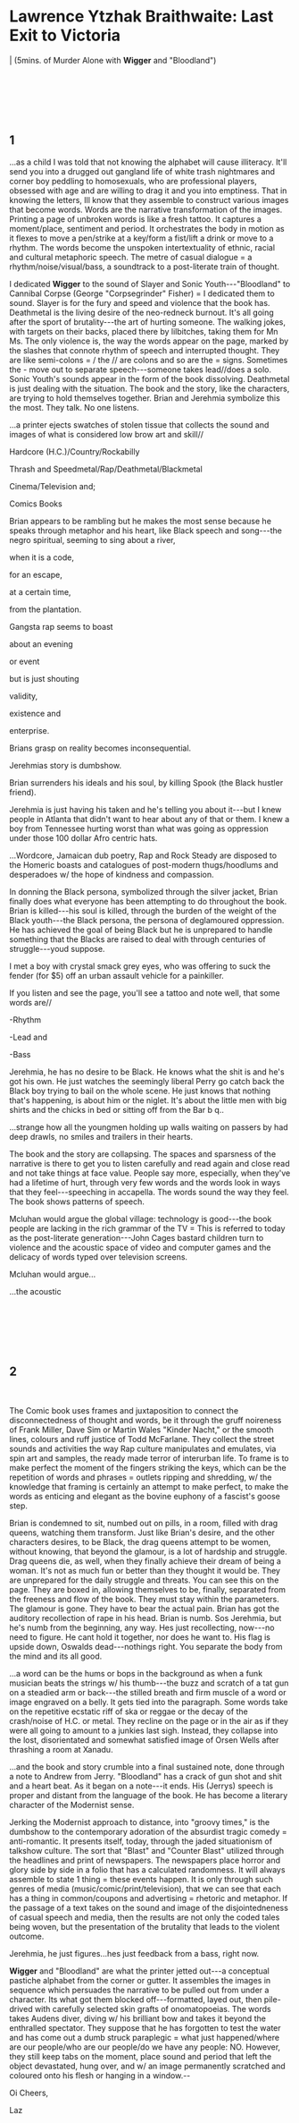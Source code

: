 
# Lawrence Ytzhak Braithwaite: Last Exit to Victoria


| (5mins. of Murder Alone with **Wigger** and "Bloodland")



 

 

 

## 1

...as a child I was told that not knowing the alphabet will cause
illiteracy. It'll send you into a drugged out gangland life of white
trash nightmares and corner boy peddling to homosexuals, who are
professional players, obsessed with age and are willing to drag it and
you into emptiness. That in knowing the letters, Ill know that they
assemble to construct various images that become words. Words are the
narrative transformation of the images. Printing a page of unbroken
words is like a fresh tattoo. It captures a moment/place, sentiment
and period. It orchestrates the body in motion as it flexes to move a
pen/strike at a key/form a fist/lift a drink or move to a rhythm. The
words become the unspoken intertextuality of ethnic, racial and
cultural metaphoric speech. The metre of casual dialogue = a
rhythm/noise/visual/bass, a soundtrack to a post-literate train of
thought.

I dedicated **Wigger** to the sound of Slayer and Sonic
Youth---"Bloodland" to Cannibal Corpse (George "Corpsegrinder"
Fisher) = I dedicated them to sound. Slayer is for the fury and speed
and violence that the book has. Deathmetal is the living desire of the
neo-redneck burnout. It's all going after the sport of
brutality---the art of hurting someone. The walking jokes, with
targets on their backs, placed there by lilbitches, taking them for Mn
Ms. The only violence is, the way the words appear on the page, marked
by the slashes that connote rhythm of speech and interrupted thought.
They are like semi-colons = / the // are colons and so are the =
signs. Sometimes the - move out to separate speech---someone takes
lead//does a solo. Sonic Youth's sounds appear in the form of the
book dissolving. Deathmetal is just dealing with the situation. The
book and the story, like the characters, are trying to hold themselves
together. Brian and Jerehmia symbolize this the most. They talk. No
one listens.

...a printer ejects swatches of stolen tissue that collects the sound
and images of what is considered low brow art and skill//

Hardcore (H.C.)/Country/Rockabilly

Thrash and Speedmetal/Rap/Deathmetal/Blackmetal

Cinema/Television and;

Comics Books

Brian appears to be rambling but he makes the most sense because he
speaks through metaphor and his heart, like Black speech and
song---the negro spiritual, seeming to sing about a river,

when it is a code,

for an escape,

at a certain time,

from the plantation.

Gangsta rap seems to boast

about an evening

or event

but is just shouting

validity,

existence and

enterprise.

Brians grasp on reality becomes inconsequential.

Jerehmias story is dumbshow.

Brian surrenders his ideals and his soul, by killing Spook (the Black
hustler friend).

Jerehmia is just having his taken and he's telling you about it---but
I knew people in Atlanta that didn't want to hear about any of that
or them. I knew a boy from Tennessee hurting worst than what was going
as oppression under those 100 dollar Afro centric hats.

...Wordcore, Jamaican dub poetry, Rap and Rock Steady are disposed to
the Homeric boasts and catalogues of post-modern thugs/hoodlums and
desperadoes w/ the hope of kindness and compassion.

In donning the Black persona, symbolized through the silver jacket,
Brian finally does what everyone has been attempting to do throughout
the book. Brian is killed---his soul is killed, through the burden of
the weight of the Black youth---the Black persona, the persona of
deglamoured oppression. He has achieved the goal of being Black but he
is unprepared to handle something that the Blacks are raised to deal
with through centuries of struggle---youd suppose.

I met a boy with crystal smack grey eyes, who was offering to suck the
fender (for $5) off an urban assault vehicle for a painkiller.

If you listen and see the page, you'll see a tattoo and note well,
that some words are//

-Rhythm

-Lead and

-Bass

Jerehmia, he has no desire to be Black. He knows what the shit is and
he's got his own. He just watches the seemingly liberal Perry go
catch back the Black boy trying to bail on the whole scene. He just
knows that nothing that's happening, is about him or the niglet.
It's about the little men with big shirts and the chicks in bed or
sitting off from the Bar b q..

...strange how all the youngmen holding up walls waiting on passers
by had deep drawls, no smiles and trailers in their hearts.

The book and the story are collapsing. The spaces and sparsness of the
narrative is there to get you to listen carefully and read again and
close read and not take things at face value. People say more,
especially, when they've had a lifetime of hurt, through very few
words and the words look in ways that they feel---speeching in
accapella. The words sound the way they feel. The book shows patterns
of speech.

Mcluhan would argue the global village: technology is good---the book
people are lacking in the rich grammar of the TV = This is referred to
today as the post-literate generation---John Cages bastard children
turn to violence and the acoustic space of video and computer games
and the delicacy of words typed over television screens.

Mcluhan would argue...

...the acoustic

 

 

 

## 2

 

The Comic book uses frames and juxtaposition to connect the
disconnectedness of thought and words, be it through the gruff
noireness of Frank Miller, Dave Sim or Martin Wales "Kinder Nacht,"
or the smooth lines, colours and ruff justice of Todd McFarlane. They
collect the street sounds and activities the way Rap culture
manipulates and emulates, via spin art and samples, the ready made
terror of interurban life. To frame is to make perfect the moment of
the fingers striking the keys, which can be the repetition of words
and phrases = outlets ripping and shredding, w/ the knowledge that
framing is certainly an attempt to make perfect, to make the words as
enticing and elegant as the bovine euphony of a fascist's goose step.

Brian is condemned to sit, numbed out on pills, in a room, filled with
drag queens, watching them transform. Just like Brian's desire, and
the other characters desires, to be Black, the drag queens attempt to
be women, without knowing, that beyond the glamour, is a lot of
hardship and struggle. Drag queens die, as well, when they finally
achieve their dream of being a woman. It's not as much fun or better
than they thought it would be. They are unprepared for the daily
struggle and threats. You can see this on the page. They are boxed in,
allowing themselves to be, finally, separated from the freeness and
flow of the book. They must stay within the parameters. The glamour is
gone. They have to bear the actual pain. Brian has got the auditory
recollection of rape in his head. Brian is numb. Sos Jerehmia, but
he's numb from the beginning, any way. Hes just recollecting,
now---no need to figure. He cant hold it together, nor does he want
to. His flag is upside down, Oswalds dead---nothings right. You
separate the body from the mind and its all good.

...a word can be the hums or bops in the background as when a funk
musician beats the strings w/ his thumb---the buzz and scratch of a
tat gun on a steadied arm or back---the stilled breath and firm muscle
of a word or image engraved on a belly. It gets tied into the
paragraph. Some words take on the repetitive ecstatic riff of ska or
reggae or the decay of the crash/noise of H.C. or metal. They recline
on the page or in the air as if they were all going to amount to a
junkies last sigh. Instead, they collapse into the lost, disorientated
and somewhat satisfied image of Orsen Wells after thrashing a room at
Xanadu.

...and the book and story crumble into a final sustained note, done
through a note to Andrew from Jerry. "Bloodland" has a crack of gun
shot and shit and a heart beat. As it began on a note---it ends. His
(Jerrys) speech is proper and distant from the language of the book.
He has become a literary character of the Modernist sense.

Jerking the Modernist approach to distance, into "groovy times," is
the dumbshow to the contemporary adoration of the absurdist tragic
comedy = anti-romantic. It presents itself, today, through the jaded
situationism of talkshow culture. The sort that "Blast" and
"Counter Blast" utilized through the headlines and print of
newspapers. The newspapers place horror and glory side by side in a
folio that has a calculated randomness. It will always assemble to
state 1 thing = these events happen. It is only through such genres of
media (music/comic/print/television), that we can see that each has a
thing in common/coupons and advertising = rhetoric and metaphor. If
the passage of a text takes on the sound and image of the
disjointedneness of casual speech and media, then the results are not
only the coded tales being woven, but the presentation of the
brutality that leads to the violent outcome.

Jerehmia, he just figures...hes just feedback from a bass, right now.

**Wigger** and "Bloodland" are what the printer jetted out---a
conceptual pastiche alphabet from the corner or gutter. It assembles
the images in sequence which persuades the narrative to be pulled out
from under a character. Its what got them blocked off---formatted,
layed out, then pile-drived with carefully selected skin grafts of
onomatopoeias. The words takes Audens diver, diving w/ his brilliant
bow and takes it beyond the enthralled spectator. They suppose that he
has forgotten to test the water and has come out a dumb struck
paraplegic = what just happened/where are our people/who are our
people/do we have any people: NO. However, they still keep tabs on the
moment, place sound and period that left the object devastated, hung
over, and w/ an image permanently scratched and coloured onto his
flesh or hanging in a window.--

Oi Cheers,

Laz


